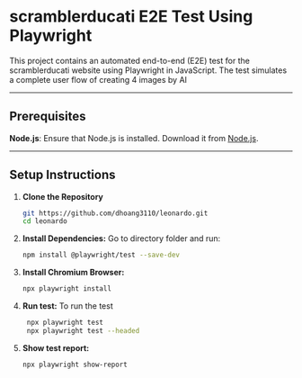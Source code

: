 # scramblerducati E2E Test Using Playwright

This project contains an automated end-to-end (E2E) test for the scramblerducati website using Playwright in JavaScript. 
The test simulates a complete user flow of creating 4 images by AI

---

## Prerequisites

**Node.js**: Ensure that Node.js is installed. Download it from [Node.js](https://nodejs.org/).


---

## Setup Instructions

1. **Clone the Repository**
   ```bash
   git https://github.com/dhoang3110/leonardo.git
   cd leonardo

2. **Install Dependencies:**
   Go to directory folder and run:

   ```bash
   npm install @playwright/test --save-dev

3. **Install Chromium Browser:**

   ```bash
   npx playwright install

4. **Run test:**
    To run the test

   ```bash
    npx playwright test
    npx playwright test --headed

5. **Show test report:**

   ```bash
   npx playwright show-report

